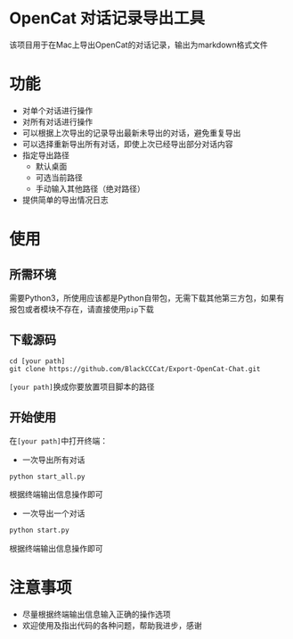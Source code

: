# OpenCat 对话记录导出工具

该项目用于在Mac上导出OpenCat的对话记录，输出为markdown格式文件

# 功能
- 对单个对话进行操作
- 对所有对话进行操作
- 可以根据上次导出的记录导出最新未导出的对话，避免重复导出
- 可以选择重新导出所有对话，即使上次已经导出部分对话内容
- 指定导出路径
    - 默认桌面
    - 可选当前路径
    - 手动输入其他路径（绝对路径）
- 提供简单的导出情况日志

# 使用
## 所需环境

需要Python3，所使用应该都是Python自带包，无需下载其他第三方包，如果有报包或者模块不存在，请直接使用`pip`下载

## 下载源码

```shell
cd [your path]
git clone https://github.com/BlackCCCat/Export-OpenCat-Chat.git
```
`[your path]`换成你要放置项目脚本的路径
## 开始使用
在`[your path]`中打开终端：
- 一次导出所有对话
```Python
python start_all.py
```
根据终端输出信息操作即可

- 一次导出一个对话

```Python
python start.py
```
根据终端输出信息操作即可

# 注意事项
- 尽量根据终端输出信息输入正确的操作选项
- 欢迎使用及指出代码的各种问题，帮助我进步，感谢